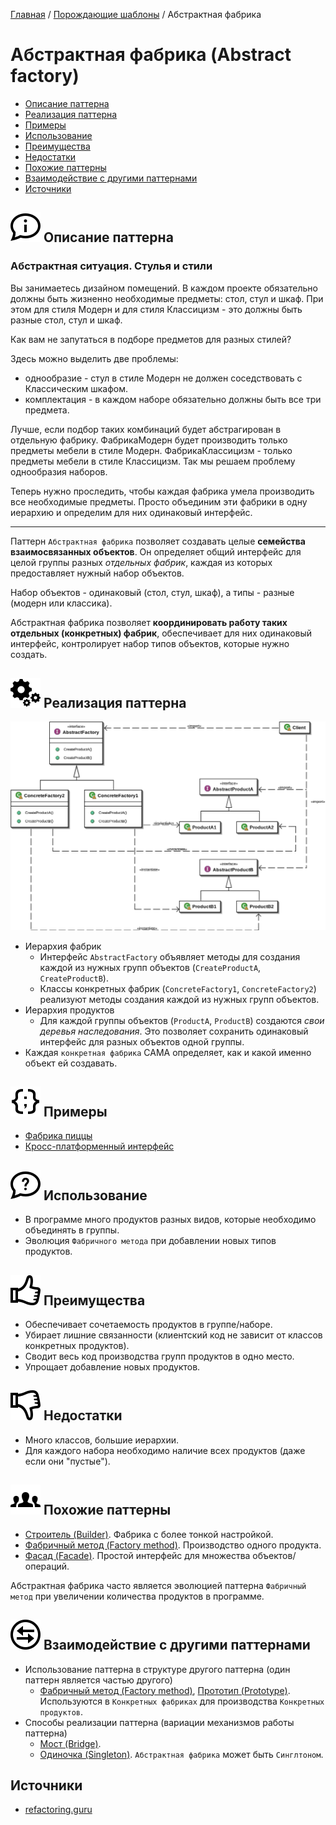 [Главная](../../#readme) / [Порождающие шаблоны](../#readme) / Абстрактная фабрика

# Абстрактная фабрика (Abstract factory)

* [Описание паттерна](#-описание-паттерна)
* [Реализация паттерна](#-реализация-паттерна)
* [Примеры](#-примеры)
* [Использование](#-использование)
* [Преимущества](#-преимущества)
* [Недостатки](#-недостатки)
* [Похожие паттерны](#-похожие-паттерны)
* [Взаимодействие с другими паттернами](#-взаимодействие-с-другими-паттернами)
* [Источники](#источники)

## ![](../../ui/info.svg) Описание паттерна

### Абстрактная ситуация. Стулья и стили

Вы занимаетесь дизайном помещений. В каждом проекте обязательно должны быть жизненно необходимые предметы: стол, стул и шкаф. При этом для стиля Модерн и для стиля Классицизм - это должны быть разные стол, стул и шкаф.

Как вам не запутаться в подборе предметов для разных стилей?

Здесь можно выделить две проблемы:

* однообразие - стул в стиле Модерн не должен соседствовать с Классическим шкафом.
* комплектация - в каждом наборе обязательно должны быть все три предмета.

Лучше, если подбор таких комбинаций будет абстрагирован в отдельную фабрику. ФабрикаМодерн будет производить только предметы мебели в стиле Модерн. ФабрикаКлассицизм - только предметы мебели в стиле Классицизм. Так мы решаем проблему однообразия наборов.

Теперь нужно проследить, чтобы каждая фабрика умела производить все необходимые предметы. Просто объединим эти фабрики в одну иерархию и определим для них одинаковый интерфейс.

***

Паттерн `Абстрактная фабрика` позволяет создавать целые **семейства взаимосвязанных объектов**. Он определяет общий интерфейс для целой группы разных *отдельных фабрик*, каждая из которых предоставляет нужный набор объектов.

Набор объектов - одинаковый (стол, стул, шкаф), а типы - разные (модерн или классика).

Абстрактная фабрика позволяет **координировать работу таких отдельных (конкретных) фабрик**, обеспечивает для них одинаковый интерфейс, контролирует набор типов объектов, которые нужно создать.

## ![](../../ui/gear.svg) Реализация паттерна

![Схема паттерна Абстрактная фабрика](./scheme/scheme.png)

* Иерархия фабрик
  * Интерфейс `AbstractFactory` объявляет методы для создания каждой из нужных групп объектов (`CreateProductA`, `CreateProductB`).
  * Классы конкретных фабрик (`ConcreteFactory1`, `ConcreteFactory2`) реализуют методы создания каждой из нужных групп объектов.
* Иерархия продуктов
  * Для каждой группы объектов (`ProductA`, `ProductB`) создаются *свои деревья наследования*. Это позволяет сохранить одинаковый интерфейс для разных объектов одной группы.
* Каждая `конкретная фабрика` САМА определяет, как и какой именно объект ей создавать.

## ![](../../ui/code.svg) Примеры

* [Фабрика пиццы](./pizza#readme)
* [Кросс-платформенный интерфейс](./gui#readme)

## ![](../../ui/question.svg) Использование

* В программе много продуктов разных видов, которые необходимо объединять в группы.
* Эволюция `Фабричного метода` при добавлении новых типов продуктов.

## ![](../../ui/good.svg) Преимущества

* Обеспечивает сочетаемость продуктов в группе/наборе.
* Убирает лишние связанности (клиентский код не зависит от классов конкретных продуктов).
* Сводит весь код производства групп продуктов в одно место.
* Упрощает добавление новых продуктов.

## ![](../../ui/bad.svg) Недостатки

* Много классов, большие иерархии.
* Для каждого набора необходимо наличие всех продуктов (даже если они "пустые").

## ![](../../ui/twins.svg) Похожие паттерны

* [Строитель (Builder)](../builder#readme). Фабрика с более тонкой настройкой.
* [Фабричный метод (Factory method)](../factoryMethod#readme). Производство одного продукта.
* [Фасад (Facade)](../../structural/facade#readme). Простой интерфейс для множества объектов/операций.

Абстрактная фабрика часто является эволюцией паттерна `Фабричный метод` при увеличении количества продуктов в программе.

## ![](../../ui/interaction.svg) Взаимодействие с другими паттернами

* Использование паттерна в структуре другого паттерна (один паттерн является частью другого)
  * [Фабричный метод (Factory method)](../factoryMethod#readme), [Прототип (Prototype)](../prototype#readme). Используются в `Конкретных фабриках` для производства `Конкретных продуктов`.
* Способы реализации паттерна (вариации механизмов работы паттерна)
  * [Мост (Bridge)](../../structural/bridge#readme).
  * [Одиночка (Singleton)](../singleton#readme). `Абстрактная фабрика` может быть `Синглтоном`.

## Источники

* [refactoring.guru](https://refactoring.guru/ru/design-patterns/abstract-factory)
